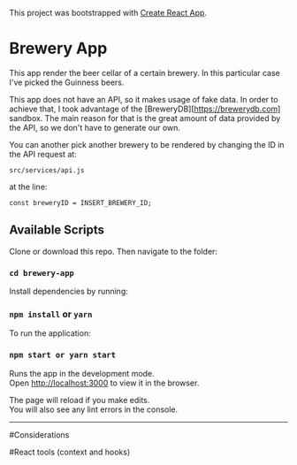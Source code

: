 This project was bootstrapped with [Create React App](https://github.com/facebook/create-react-app).

# Brewery App

This app render the beer cellar of a certain brewery. In this particular case I've picked the Guinness beers.

This app does not have an API, so it makes usage of fake data. In order to achieve that, I took advantage of the [BreweryDB][https://brewerydb.com] sandbox. The main reason for that is the great amount of data provided by the API, so we don't have to generate our own.

You can another pick another brewery to be rendered by changing the ID in the API request at:

```
src/services/api.js
```

at the line:

```
const breweryID = INSERT_BREWERY_ID;
```

## Available Scripts

Clone or download this repo. Then navigate to the folder:

### `cd brewery-app`

Install dependencies by running:

### `npm install` or `yarn`

To run the application:

### `npm start or yarn start`

Runs the app in the development mode.<br />
Open [http://localhost:3000](http://localhost:3000) to view it in the browser.

The page will reload if you make edits.<br />
You will also see any lint errors in the console.

---

#Considerations

#React tools (context and hooks)

#
